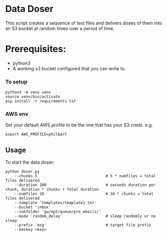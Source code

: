 # Data Doser

This script creates a sequence of test files and delivers doses of them into an S3 bucket at random times over a period of time.

# Prerequisites:

- python3
- A working s3 bucket configured that you can write to.

### To setup
````
python3 -m venv venv
source venv/bin/activate
pip install -r requirements.txt
````
### AWS env
Set your default AWS profile to be the one that has your S3 creds. e.g.

``
export AWS_PROFILE=philbart
``
## Usage
To start the data doser:

```
python doser.py 
    --chunks 5                              # 5 * numfiles = total files delivered
    --duration 100                          # seconds duration per chunk, duration * chunks + total duration
    --numfiles 20                           # 20 * chunks = total files delivered
    --template 'templates/template1.txt'
    --bucket 'inbox'
    --subfolder 'gw/opt/queue/pre_emails/'
    --mode 'random_delay'                   # sleep randomly or no sleep
    --prefix 'msg'                          # target file prefix
    --kmskey <key>
```

